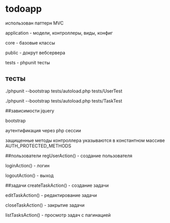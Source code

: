 # todoapp

использован паттерн MVC

application - модели, контроллеры, виды, конфиг

core - базовые классы

public - докрут вебсервера

tests - phpunit тесты

## тесты
./phpunit --bootstrap tests/autoload.php tests/UserTest

./phpunit --bootstrap tests/autoload.php tests/TaskTest

##зависимости
jquery

bootstrap

аутентификация через php сессии

защищенные методы контроллера указываются в константном массиве AUTH_PROTECTED_METHODS

##пользователи
regUserAction() - создание пользователя

loginAction() - логин

logoutAction() - выход

##задачи
createTaskAction() - создание задачи

editTaskAction() - редактирование задачи

closeTaskAction() - закрытие задачи

listTasksAction() - просмотр задач с пагинацией


